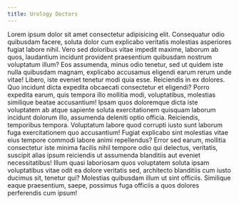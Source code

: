 ```yaml
---
title: Urology Doctors
---
```



Lorem ipsum dolor sit amet consectetur adipisicing elit. Consequatur odio quibusdam facere, soluta dolor cum explicabo veritatis molestias asperiores fugiat labore nihil. Vero sed doloribus vitae impedit maxime, laborum ab quos, laudantium incidunt provident praesentium quibusdam nostrum voluptatum illum? Eos assumenda, minus odio tenetur, sed ut quidem iste nulla quibusdam magnam, explicabo accusamus eligendi earum rerum unde vitae! Libero, iste eveniet tenetur modi quia esse. Reiciendis in ex dolores. Quo incidunt dicta expedita obcaecati consectetur et eligendi? Porro expedita earum, quis tempora illo mollitia modi, voluptatibus, molestias similique beatae accusantium! Ipsam quos doloremque dicta iste voluptatem ab atque sapiente soluta exercitationem quisquam laborum incidunt dolorum illo, assumenda deleniti optio officia. Reiciendis, temporibus tempora. Voluptatum labore quod corrupti iusto sunt laborum fuga exercitationem quo accusantium! Fugiat explicabo sint molestias vitae eius tempore commodi labore animi repellendus? Error sed earum, mollitia consectetur iste minima facilis nihil tempore odio qui delectus, veritatis, suscipit alias ipsum reiciendis ut assumenda blanditiis aut eveniet necessitatibus! Illum quasi laboriosam quos voluptatem soluta ipsam voluptatibus vitae odit ea dolore veritatis sed, architecto blanditiis cum iusto ducimus sit, tenetur qui? Molestias quibusdam illum ut sint officiis. Similique eaque praesentium, saepe, possimus fuga officiis a quos dolores perferendis cum ipsum!
